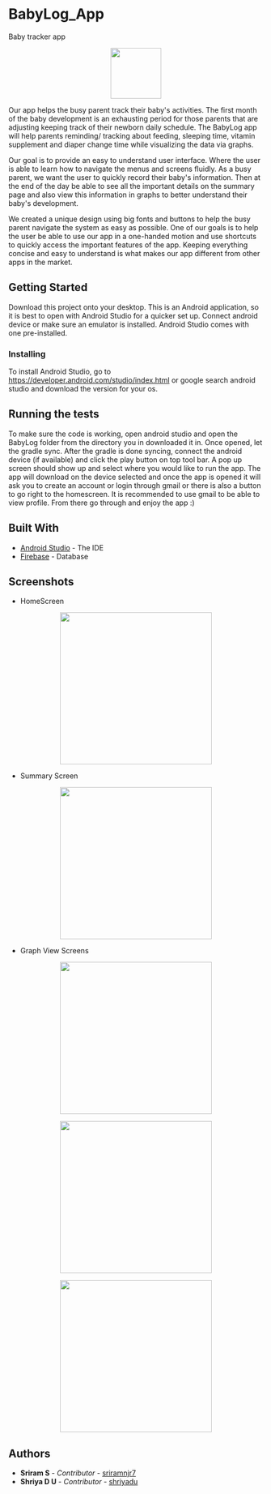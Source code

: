 # BabyLog_App
Baby tracker app

<p align="center">
  <img src="https://user-images.githubusercontent.com/19144547/40563485-8780928c-602a-11e8-9a99-650c474a8afa.png" width="100"/>
</p>

Our app helps the busy parent track their baby's activities. The first month of the baby development is an exhausting period for those parents that are adjusting keeping track of their newborn daily schedule. The BabyLog app will help parents reminding/ tracking about feeding, sleeping time, vitamin supplement and diaper change time while visualizing the data via graphs.

Our goal is to provide an easy to understand user interface. Where the user is able to learn how to navigate the menus and screens fluidly. As a busy parent, we want the user to quickly record their baby's information. Then at the end of the day be able to see all the important details on the summary page and also view this information in graphs to better understand their baby's development.

We created a unique design using big fonts and buttons to help the busy parent navigate the system as easy as possible. One of our goals is to help the user be able to use our app in a one-handed motion and use shortcuts to quickly access the important features of the app. Keeping everything concise and easy to understand is what makes our app different from other apps in the market.

## Getting Started
Download this project onto your desktop. This is an Android application, so it is best to open with Android Studio for a quicker set up. Connect android device or make sure an emulator is installed. Android Studio comes with one pre-installed.

### Installing

To install Android Studio, go to https://developer.android.com/studio/index.html or google search android studio and download the version for your os.


## Running the tests

To make sure the code is working, open android studio and open the BabyLog folder from the directory you in downloaded it in. Once opened, let the gradle sync. After the gradle is done syncing, connect the android device (if available) and click the play button on top tool bar. A pop up screen should show up and select where you would like to run the app. The app will download on the device selected and once the app is opened it will ask you to create an account or login through gmail or there is also a button to go right to the homescreen. It is recommended to use gmail to be able to view profile. From there go through and enjoy the app :)

## Built With

* [Android Studio](https://developer.android.com/studio/index.html) - The IDE
* [Firebase](https://firebase.google.com/) - Database



## Screenshots

* HomeScreen
<p align="center">
  <img src="https://user-images.githubusercontent.com/19144547/40564548-bba6cb40-602e-11e8-8f67-6f96ca2ca691.png" width="300"/>
</p>

* Summary Screen
<p align="center">
  <img src="https://user-images.githubusercontent.com/19144547/40564582-cfe89b9c-602e-11e8-90fd-c13fdfea97ff.png" width="300"/>
</p>

* Graph View Screens
<p align="center">
  <img src="https://user-images.githubusercontent.com/19144547/40564607-e9322f96-602e-11e8-914b-49bed4022521.png" width="300"/>
</p>

<p align="center">
  <img src="https://user-images.githubusercontent.com/19144547/40564616-f307dd9a-602e-11e8-8508-012a1b966c72.png" width="300"/>
</p>

<p align="center">
  <img src="https://user-images.githubusercontent.com/19144547/40564636-01d6a3c4-602f-11e8-80ae-9b46fdd1c3d3.png" width="300"/>
</p>


## Authors

* **Sriram S** - *Contributor* - [sriramnjr7](https://github.com/sriramnjr7)
* **Shriya D U** - *Contributor* - [shriyadu](https://github.com/shriyadu`)

